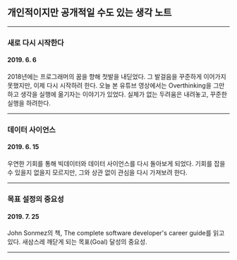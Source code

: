 ## 개인적이지만 공개적일 수도 있는 생각 노트
********
### 새로 다시 시작한다
#### 2019. 6. 6
2018년에는 프로그래머의 꿈을 향해 첫발을 내딛었다.
그 발걸음을 꾸준하게 이어가지 못했지만, 이제 다시 시작하려 한다.
오늘 본 유튜브 영상에서는 Overthinking을 그만하고 생각을 실행에 옮기자는 이야기가 있었다.
실체가 없는 두려움은 내려놓고, 꾸준한 실행을 하려한다.
********
### 데이터 사이언스
#### 2019. 6. 15
우연한 기회를 통해 빅데이터와 데이터 사이언스를 다시 돌아보게 되었다. 기회를 잡을 수 있을지 없을지 모르지만, 그와 상관 없이 관심을 다시 가져보려 한다.
********
### 목표 설정의 중요성
#### 2019. 7. 25
John Sonmez의 책, The complete software developer's career guide를 읽고 있다. 새삼스레 깨닫게 되는 목표(Goal) 달성의 중요성.
********
